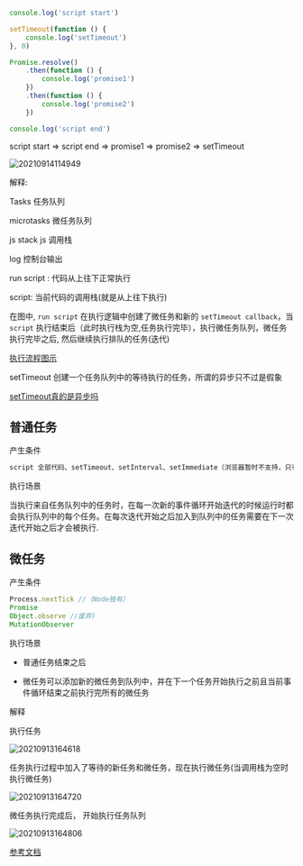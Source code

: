 ```js
console.log('script start')

setTimeout(function () {
	console.log('setTimeout')
}, 0)

Promise.resolve()
	.then(function () {
		console.log('promise1')
	})
	.then(function () {
		console.log('promise2')
	})

console.log('script end')
```

script start => script end => promise1 => promise2 => setTimeout

![20210914114949](https://cdn.jsdelivr.net/gh/azhen98/A-week-to-learn@assert/image/20210914114949.png)

解释:

Tasks 任务队列

microtasks 微任务队列

js stack js 调用栈

log 控制台输出

run script : 代码从上往下正常执行

script: 当前代码的调用栈(就是从上往下执行)

在图中, `run script` 在执行逻辑中创建了微任务和新的 `setTimeout callback`，当 `script` 执行结束后（此时执行栈为空,任务执行完毕），执行微任务队列，微任务执行完毕之后, 然后继续执行排队的任务(迭代)

[执行流程图示](https://azhen98.github.io/A-week-to-learn/index.html)

setTimeout 创建一个任务队列中的等待执行的任务，所谓的异步只不过是假象

[setTimeout真的是异步吗](https://blog.csdn.net/u014756827/article/details/52644737)
## 普通任务

产生条件

```js
script 全部代码、setTimeout、setInterval、setImmediate（浏览器暂时不支持，只有 IE10 支持，具体可见 MDN）、I/O、UI Rendering
```

执行场景

当执行来自任务队列中的任务时，在每一次新的事件循环开始迭代的时候运行时都会执行队列中的每个任务。在每次迭代开始之后加入到队列中的任务需要在下一次迭代开始之后才会被执行.

## 微任务

产生条件

```js
Process.nextTick //（Node独有）
Promise
Object.observe //废弃)
MutationObserver
```

执行场景

- 普通任务结束之后

- 微任务可以添加新的微任务到队列中，并在下一个任务开始执行之前且当前事件循环结束之前执行完所有的微任务

解释

执行任务

![20210913164618](https://cdn.jsdelivr.net/gh/azhen98/A-week-to-learn@assert/image/20210913164618.png)

任务执行过程中加入了等待的新任务和微任务，现在执行微任务(当调用栈为空时执行微任务)

![20210913164720](https://cdn.jsdelivr.net/gh/azhen98/A-week-to-learn@assert/image/20210913164720.png)

微任务执行完成后， 开始执行任务队列

![20210913164806](https://cdn.jsdelivr.net/gh/azhen98/A-week-to-learn@assert/image/20210913164806.png)

[参考文档](https://jakearchibald.com/2015/tasks-microtasks-queues-and-schedules/)
